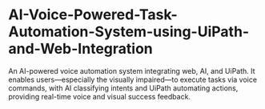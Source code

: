 # AI-Voice-Powered-Task-Automation-System-using-UiPath-and-Web-Integration
An AI-powered voice automation system integrating web, AI, and UiPath. It enables users—especially the visually impaired—to execute tasks via voice commands, with AI classifying intents and UiPath automating actions, providing real-time voice and visual success feedback.
